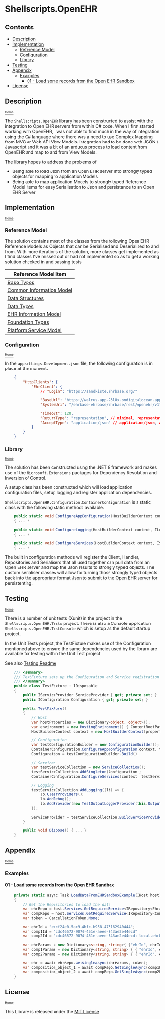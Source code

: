 # Shellscripts.OpenEHR

## Contents
<!--TOC-->
  - [Description](#description)
  - [Implementation](#implementation)
    - [Reference Model](#reference-model)
    - [Configuration](#configuration)
    - [Library](#library)
  - [Testing](#testing)
  - [Appendix](#appendix)
    - [Examples](#examples)
      - [01 - Load some records from the Open EHR Sandbox](#01-load-some-records-from-the-open-ehr-sandbox)
  - [License](#license)
<!--/TOC-->

## Description
[<sup><sub>Home</sub></sup>](#contents)

The `Shellscripts.OpenEHR` library has been constructed to assist with the integration to Open EHR servers from within C# code. When I first started working with OpenEHR, I was not able to find much in the way of integration using the C# language where there was a need to use Complex Mapping from MVC or Web API View Models. Integration had to be done with JSON / Javascript and it was a bit of an arduous process to load content from OpenEHR and map to and from View Models. 

The library hopes to address the problems of 
- Being able to load Json from an Open EHR server into strongly typed objects for mapping to application Models
- Being able to map application Models to strongly typed Reference Model items for easy Serialisation to Json and persistance to an Open EHR Server

## Implementation
[<sup><sub>Home</sub></sup>](#contents)
### Reference Model 
The solution contains most of the classes from the following Open EHR Reference Models as Objects that can be Serialised and Deserialised to and from. With more iterations of the solution, more classes get implemented as I find classes I've missed out or had not implemented so as to get a working solution checked in and passing tests.


| Reference Model Item |
| -- | 
| [Base Types](https://specifications.openehr.org/releases/BASE/latest/base_types.html#_base_types) |
| [Common Information Model](https://specifications.openehr.org/releases/RM/Release-1.1.0/common.html#_common_information_model) | 
| [Data Structures](https://specifications.openehr.org/releases/RM/Release-1.1.0/data_structures.html#_data_structures_information_model) | 
| [Data Types](https://specifications.openehr.org/releases/RM/Release-1.1.0/data_types.html#_data_types_information_model) | 
| [EHR Information Model](https://specifications.openehr.org/releases/RM/latest/ehr.html#_ehr_information_model) | 
| [Foundation Types](https://specifications.openehr.org/releases/BASE/development/foundation_types.html) |
| [Platform Service Model](https://specifications.openehr.org/releases/SM/latest/openehr_platform.html) |

### Configuration
[<sup><sub>Home</sub></sup>](#contents)

In the `appsettings.Development.json` file, the following configuration is in place at the moment.

```json
    {
        "HttpClients": {
            "EhrClient": {
                // "Login": "https://sandkiste.ehrbase.org/",

                "BaseUrl": "https://walrus-app-73l8x.ondigitalocean.app",
                "SystemUri": "/ehrbase-ehrbase/ehrbase/rest/openehr/v1", // append to BaseUrl

                "Timeout": 120,
                "ReturnType": "representation", // minimal, representation
                "AcceptType": "application/json" // application/json, application/xml, text/plain, application/openehr.wt+json
            }
        }
    }
```

### Library
[<sup><sub>Home</sub></sup>](#contents)

The solution has been constructed using the .NET 8 framework and makes use of the `Microsoft.Extensions` packages for Dependency Resolution and Inversion of Control.

A setup class has been constructed which will load application configuration files, setup logging and register application dependencies.

`Shellscripts.OpenEHR.Configuration.ContainerConfiguration` is a static class with the following static methods available.

```C#
    public static void ConfigureAppConfiguration(HostBuilderContext context, IConfigurationBuilder builder, string[] args) 
    { ... }

    public static void ConfigureLogging(HostBuilderContext context, ILoggingBuilder builder)
    { ... }

    public static void ConfigureServices(HostBuilderContext context, IServiceCollection services)
    { ... }
```

The built in configuration methods will register the Client, Handler, Repositories and Serialisers that all used together can pull data from an Open EHR server and map the Json results to strongly typed objects. The custom serialiser classes will allow for turning those strongly typed objects back into the appropriate format Json to submit to the Open EHR server for persistenting.


## Testing
[<sup><sub>Home</sub></sup>](#contents)

There is a number of unit tests (Xunit) in the project in the `Shellscripts.OpenEHR.Tests` project. There is also a Console application `Shellscripts.OpenEHR.TestConsole` which is setup as the default startup project.

In the Unit Tests project, the TestFixture makes use of the Configuration mentioned above to ensure the same dependencies used by the library are available for testing within the Unit Test project

See also [Testing Readme](./Shellscripts.OpenEHR.Tests/README.md)

```C#
    /// <summary>
    /// TestFixture sets up the Configuration and Service registration that's used in the main application
    /// </summary>
    public class TestFixture : IDisposable
    {
        public IServiceProvider ServiceProvider { get; private set; }
        public IConfiguration Configuration { get; private set; }

        public TestFixture()
        {
            // Host
            var hostProperties = new Dictionary<object, object>();
            var environment = new HostingEnvironment() { ContentRootPath = Directory.GetCurrentDirectory(), EnvironmentName = "Development" };
            HostBuilderContext context = new HostBuilderContext(properties: hostProperties) { HostingEnvironment = environment };

            // Configuration
            var testConfigurationBuilder = new ConfigurationBuilder();
            ContainerConfiguration.ConfigureAppConfiguration(context, testConfigurationBuilder, args: Array.Empty<string>());
            Configuration = testConfigurationBuilder.Build();

            // Services
            var testServiceCollection = new ServiceCollection();
            testServiceCollection.AddSingleton(Configuration);            
            ContainerConfiguration.ConfigureServices(context, testServiceCollection);

            // Logging            
            testServiceCollection.AddLogging((lb) => {
                lb.ClearProviders();
                lb.AddDebug();
                lb.AddProvider(new TestOutputLoggerProvider(this.OutputHelper));
            });

            ServiceProvider = testServiceCollection.BuildServiceProvider();
        }

        public void Dispose() { ... }
    }
```

## Appendix
[<sup><sub>Home</sub></sup>](#contents)

### Examples

#### 01 - Load some records from the Open EHR Sandbox

```C#
    private static async Task LoadDataFromEHRSandboxExample(IHost host)
    {
        // Get the Repositories to load the data
        var ehrRepo = host.Services.GetRequiredService<IRepository<Ehr>>();
        var compRepo = host.Services.GetRequiredService<IRepository<Composition>>();
        var token = CancellationToken.None;

        var ehrId = "eecf24e0-5ac9-4bfc-b958-475162940444";
        var comp1Id = "cdc46572-9074-451e-aeee-843ae2e44ecd";
        var comp2Id = "cdc46572-9074-451e-aeee-843ae2e44ecd::local.ehrbase.org::1";

        var ehrParams = new Dictionary<string, string>{ {"ehrId", ehrId } };
        var comp1Params = new Dictionary<string, string> { { "ehrId", ehrId }, { "compositionId", comp1Id } };
        var comp2Params = new Dictionary<string, string> { { "ehrId", ehrId }, { "compositionId", comp2Id } };

        var ehr = await ehrRepo.GetSingleAsync(ehrParams, token);
        var composition_object_1 = await compRepo.GetSingleAsync(comp1Params, token);
        var composition_object_2 = await compRepo.GetSingleAsync(comp2Params, token);
    }
```

## License
[<sup><sub>Home</sub></sup>](#contents)

This Library is released under the [MIT License](LICENSE)